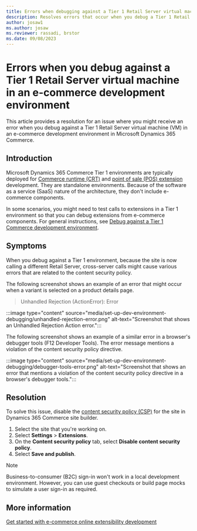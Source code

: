 ```yaml
---
title: Errors when debugging against a Tier 1 Retail Server virtual machine
description: Resolves errors that occur when you debug a Tier 1 Retail Server VM in an e-commerce development environment in Microsoft Dynamics 365 Commerce.
author: josaw1 
ms.author: josaw
ms.reviewer: rassadi, brstor
ms.date: 09/08/2023
---
```

# Errors when you debug against a Tier 1 Retail Server virtual machine in an e-commerce development environment

This article provides a resolution for an issue where you might receive an error when you debug against a Tier 1 Retail Server virtual machine (VM) in an e-commerce development environment in Microsoft Dynamics 365 Commerce.

## Introduction

Microsoft Dynamics 365 Commerce Tier 1 environments are typically deployed for [Commerce runtime (CRT)](/dynamics365/commerce/dev-itpro/crt-services) and [point of sale (POS) extension](/dynamics365/commerce/dev-itpro/pos-extension/pos-extension-overview) development. They are standalone environments. Because of the software as a service (SaaS) nature of the architecture, they don't include e-commerce components.

In some scenarios, you might need to test calls to extensions in a Tier 1 environment so that you can debug extensions from e-commerce components. For general instructions, see [Debug against a Tier 1 Commerce development environment](/dynamics365/commerce/e-commerce-extensibility/debug-tier-1).

## Symptoms

When you debug against a Tier 1 environment, because the site is now calling a different Retail Server, cross-server calls might cause various errors that are related to the content security policy.

The following screenshot shows an example of an error that might occur when a variant is selected on a product details page.

> Unhandled Rejection (ActionError): Error

:::image type="content" source="media/set-up-dev-environment-debugging/unhandled-rejection-error.png" alt-text="Screenshot that shows an Unhandled Rejection Action error.":::

The following screenshot shows an example of a similar error in a browser's debugger tools (F12 Developer Tools). The error message mentions a violation of the content security policy directive.

:::image type="content" source="media/set-up-dev-environment-debugging/debugger-tools-error.png" alt-text="Screenshot that shows an error that mentions a violation of the content security policy directive in a browser's debugger tools.":::

## Resolution

To solve this issue, disable the [content security policy (CSP)](/dynamics365/commerce/manage-csp) for the site in Dynamics 365 Commerce site builder.

1. Select the site that you're working on.
1. Select **Settings** > **Extensions**.
1. On the **Content security policy** tab, select **Disable content security policy**.
1. Select **Save and publish**.

> [!NOTE]
> Business-to-consumer (B2C) sign-in won't work in a local development environment. However, you can use guest checkouts or build page mocks to simulate a user sign-in as required.

## More information

[Get started with e-commerce online extensibility development](/dynamics365/commerce/e-commerce-extensibility/sdk-getting-started)
